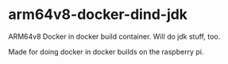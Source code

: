 # arm64v8-docker-dind-jdk

ARM64v8 Docker in docker build container.  Will do jdk stuff, too.

Made for doing docker in docker builds on the raspberry pi.
